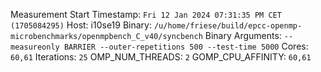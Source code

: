 Measurement Start Timestamp: `Fri 12 Jan 2024 07:31:35 PM CET (1705084295)`
Host: i10se19
Binary: `/u/home/friese/build/epcc-openmp-microbenchmarks/openmpbench_C_v40/syncbench`
Binary Arguments: `--measureonly BARRIER --outer-repetitions 500 --test-time 5000`
Cores: `60,61`
Iterations: `25`
OMP_NUM_THREADS: `2`
GOMP_CPU_AFFINITY: `60,61`
